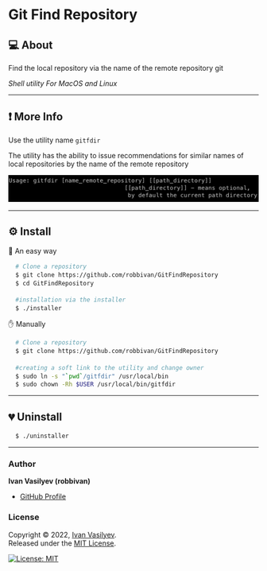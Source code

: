 # Git Find Repository

## :computer: About 

Find the local repository via the name of the remote repository git 

*Shell utility*
*For MacOS and Linux*

___
## :exclamation: More Info
Use the utility name `gitfdir`

The utility has the ability to issue recommendations for similar names of local repositories by the name of the remote repository

![](https://github.com/robbivan/dirt/blob/main/image.png)

___
## :gear: Install
:hammer: An easy way
```bash
  # Clone a repository
  $ git clone https://github.com/robbivan/GitFindRepository
  $ cd GitFindRepository
  
  #installation via the installer
  $ ./installer

```
:hand: Manually

```bash
  # Clone a repository
  $ git clone https://github.com/robbivan/GitFindRepository

  #creating a soft link to the utility and change owner
  $ sudo ln -s "`pwd`/gitfdir" /usr/local/bin
  $ sudo chown -Rh $USER /usr/local/bin/gitfdir

```
___
## :broken_heart: Uninstall
```bash
  $ ./uninstaller
```
___
### Author

**Ivan Vasilyev (robbivan)**

* [GitHub Profile](https://github.com/robbivan)


### License

Copyright © 2022, [Ivan Vasilyev](https://github.com/robbivan).  
Released under the [MIT License](LICENSE).



[![License: MIT](https://img.shields.io/badge/License-MIT-yellow.svg)](https://opensource.org/licenses/MIT)

